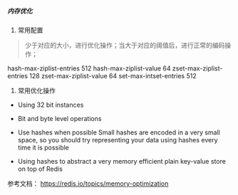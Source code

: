 ##### 内存优化

1. 常用配置
> 少于对应的大小，进行优化操作；当大于对应的阈值后，进行正常的编码操作；

hash-max-ziplist-entries 512
hash-max-ziplist-value 64
zset-max-ziplist-entries 128
zset-max-ziplist-value 64
set-max-intset-entries 512

1. 常用优化操作

- Using 32 bit instances

- Bit and byte level operations

- Use hashes when possible
Small hashes are encoded in a very small space, so you should try representing your data using hashes every time it is possible

- Using hashes to abstract a very memory efficient plain key-value store on top of Redis


参考文档：
https://redis.io/topics/memory-optimization

